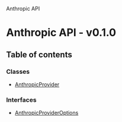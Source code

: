 Anthropic API

# Anthropic API - v0.1.0

## Table of contents

### Classes

- [AnthropicProvider](/api-reference/anthropic/classes/AnthropicProvider.md)

### Interfaces

- [AnthropicProviderOptions](/api-reference/anthropic/interfaces/AnthropicProviderOptions.md)

